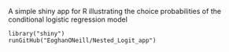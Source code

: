 A simple shiny app for R illustrating the choice probabilities of the conditional logistic regression model

```
library("shiny")  
runGitHub("EoghanONeill/Nested_Logit_app")

```

